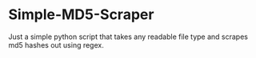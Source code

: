 # Simple-MD5-Scraper
Just a simple python script that takes any readable file type and scrapes md5 hashes out using regex.
